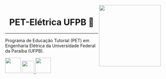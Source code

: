 <a href="http://www.cear.ufpb.br/pet" target="_blank" rel="external">
  <img src="https://user-images.githubusercontent.com/77749126/105269334-7ad34e80-5b72-11eb-91ea-105179fc3ce0.png" align="right" width="200px">
</a>

<h1 align="center">PET-Elétrica UFPB 👋</h1>

***

Programa de Educação Tutorial (PET) em Engenharia Elétrica da Universidade Federal da Paraíba (UFPB).


<img src="https://user-images.githubusercontent.com/77749126/105270184-1dd89800-5b74-11eb-9f3a-aaa722d84dc3.png" width="50px">

<a href="https://www.instagram.com/peteletrica/" target="_blank" rel="external">
  <img src="https://user-images.githubusercontent.com/77749126/105270191-216c1f00-5b74-11eb-9f5a-c6100a0f4965.png" width="40px">
</a>

<img src="https://user-images.githubusercontent.com/77749126/105270198-24670f80-5b74-11eb-8a5b-ab8d8b1d3a02.png" width="50px">
